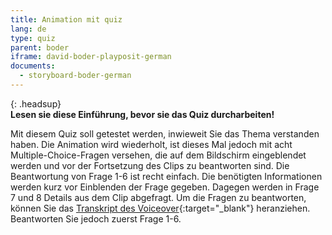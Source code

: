 ```yaml
---
title: Animation mit quiz
lang: de
type: quiz
parent: boder
iframe: david-boder-playposit-german
documents:
  - storyboard-boder-german
---
```


{: .headsup}                            
**Lesen sie diese Einführung, bevor sie das Quiz durcharbeiten!**

Mit diesem Quiz soll getestet werden, inwieweit Sie das Thema verstanden haben. Die Animation wird wiederholt, ist dieses Mal jedoch mit acht Multiple-Choice-Fragen versehen, die auf dem Bildschirm eingeblendet werden und vor der Fortsetzung des Clips zu beantworten sind. Die Beantwortung von Frage 1-6 ist recht einfach. Die benötigten Informationen werden kurz vor Einblenden der Frage gegeben. Dagegen werden in Frage 7 und 8 Details aus dem Clip abgefragt. Um die Fragen zu beantworten, können Sie das [Transkript des Voiceover](/assets/pdf/storyboard-boder-german.pdf){:target="_blank"} heranziehen.  
Beantworten Sie jedoch zuerst Frage 1-6.




<!-- more -->
